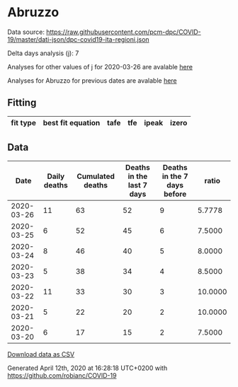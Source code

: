 # Abruzzo

Data source: https://raw.githubusercontent.com/pcm-dpc/COVID-19/master/dati-json/dpc-covid19-ita-regioni.json

Delta days analysis (j): 7

Analyses for other values of j for 2020-03-26 are avalable [here](../README.md)

Analyses for Abruzzo for previous dates are avalable [here](../../README.md)

## Fitting 
|fit type|best fit equation|tafe|tfe|ipeak|izero|
|-------|-----|--------|------|---|---|

## Data
|Date|Daily deaths|Cumulated deaths|Deaths in the last 7 days|Deaths in the 7 days before|ratio|
|----|----------|-----------|-------|--------------------|-----|
|2020-03-26|11|63|52|9|5.7778|
|2020-03-25|6|52|45|6|7.5000|
|2020-03-24|8|46|40|5|8.0000|
|2020-03-23|5|38|34|4|8.5000|
|2020-03-22|11|33|30|3|10.0000|
|2020-03-21|5|22|20|2|10.0000|
|2020-03-20|6|17|15|2|7.5000|

[Download data as CSV](COVID-19_abruzzo_j7_2020-03-26.csv)

Generated April 12th, 2020 at 16:28:18 UTC+0200 with https://github.com/robianc/COVID-19

